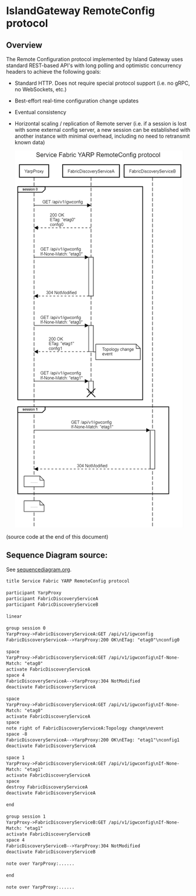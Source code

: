 # IslandGateway RemoteConfig protocol

## Overview

The Remote Configuration protocol implemented by Island Gateway uses standard REST-based API's with long polling and optimistic concurrency headers to achieve the following goals:
* Standard HTTP. Does not require special protocol support (i.e. no gRPC, no WebSockets, etc.)
* Best-effort real-time configuration change updates
* Eventual consistency
* Horizontal scaling / replication of Remote server (i.e. if a session is lost with some external config server, a new session can be established with another instance with minimal overhead, including no need to retransmit known data)

  ![sequence diagram](.\docs\RemoteConfig-SequenceDiagram.png)

(source code at the end of this document)


## Sequence Diagram source:

See [sequencediagram.org](https://sequencediagram.org/).

```
title Service Fabric YARP RemoteConfig protocol

participant YarpProxy
participant FabricDiscoveryServiceA
participant FabricDiscoveryServiceB

linear

group session 0
YarpProxy->FabricDiscoveryServiceA:GET /api/v1/igwconfig
FabricDiscoveryServiceA-->YarpProxy:200 OK\nETag: "etag0"\nconfig0

space
YarpProxy->FabricDiscoveryServiceA:GET /api/v1/igwconfig\nIf-None-Match: "etag0"
activate FabricDiscoveryServiceA
space 4
FabricDiscoveryServiceA-->YarpProxy:304 NotModified
deactivate FabricDiscoveryServiceA

space
YarpProxy->FabricDiscoveryServiceA:GET /api/v1/igwconfig\nIf-None-Match: "etag0"
activate FabricDiscoveryServiceA
space
note right of FabricDiscoveryServiceA:Topology change\nevent
space -8
FabricDiscoveryServiceA-->YarpProxy:200 OK\nETag: "etag1"\nconfig1
deactivate FabricDiscoveryServiceA

space 1
YarpProxy->FabricDiscoveryServiceA:GET /api/v1/igwconfig\nIf-None-Match: "etag1"
activate FabricDiscoveryServiceA
space 
destroy FabricDiscoveryServiceA
deactivate FabricDiscoveryServiceA

end

group session 1
YarpProxy->FabricDiscoveryServiceB:GET /api/v1/igwconfig\nIf-None-Match: "etag1"
activate FabricDiscoveryServiceB
space 4
FabricDiscoveryServiceB-->YarpProxy:304 NotModified
deactivate FabricDiscoveryServiceB

note over YarpProxy:......

end

note over YarpProxy:......
```
